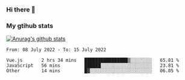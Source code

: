 ### Hi there 👋

### My gtihub stats

[![Anurag's github stats](https://github-readme-stats.vercel.app/api?username=gaozhidong)](https://github.com/gaozhidong/github-readme-stats)

<!--START_SECTION:waka-->

```text
From: 08 July 2022 - To: 15 July 2022

Vue.js       2 hrs 34 mins   ████████████████▒░░░░░░░░   65.81 %
JavaScript   56 mins         ██████░░░░░░░░░░░░░░░░░░░   23.81 %
Other        14 mins         █▓░░░░░░░░░░░░░░░░░░░░░░░   06.05 %
```

<!--END_SECTION:waka-->